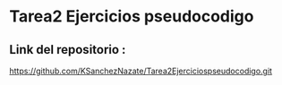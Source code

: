 # Tarea2 Ejercicios pseudocodigo
## Link del repositorio :

https://github.com/KSanchezNazate/Tarea2Ejerciciospseudocodigo.git